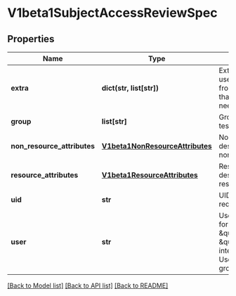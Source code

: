# V1beta1SubjectAccessReviewSpec

## Properties
Name | Type | Description | Notes
------------ | ------------- | ------------- | -------------
**extra** | **dict(str, list[str])** | Extra corresponds to the user.Info.GetExtra() method from the authenticator.  Since that is input to the authorizer it needs a reflection here. | [optional] 
**group** | **list[str]** | Groups is the groups you&#39;re testing for. | [optional] 
**non_resource_attributes** | [**V1beta1NonResourceAttributes**](V1beta1NonResourceAttributes.md) | NonResourceAttributes describes information for a non-resource access request | [optional] 
**resource_attributes** | [**V1beta1ResourceAttributes**](V1beta1ResourceAttributes.md) | ResourceAuthorizationAttributes describes information for a resource access request | [optional] 
**uid** | **str** | UID information about the requesting user. | [optional] 
**user** | **str** | User is the user you&#39;re testing for. If you specify \&quot;User\&quot; but not \&quot;Group\&quot;, then is it interpreted as \&quot;What if User were not a member of any groups | [optional] 

[[Back to Model list]](../README.md#documentation-for-models) [[Back to API list]](../README.md#documentation-for-api-endpoints) [[Back to README]](../README.md)


